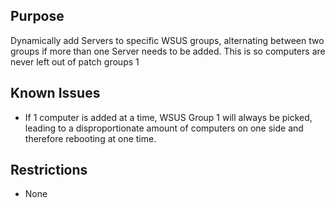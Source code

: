 ## Purpose
Dynamically add Servers to specific WSUS groups, alternating between two groups if more than one Server needs to be added. This is so computers are never left out of patch groups
1
## Known Issues
* If 1 computer is added at a time, WSUS Group 1 will always be picked, leading to a disproportionate amount of computers on one side and therefore rebooting at one time.

## Restrictions
* None
